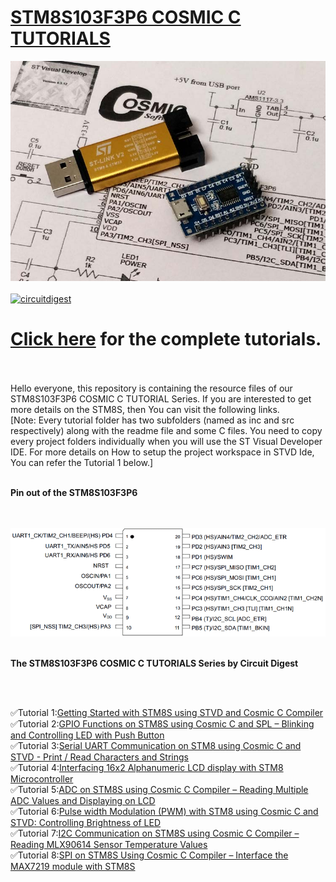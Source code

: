 # [STM8S103F3P6 COSMIC C TUTORIALS](https://circuitdigest.com/tags/stm8)

<img src="https://github.com/Circuit-Digest/STM8S103F3P6_Cosmic_C_Tutorial/blob/master/IMAGES/T1_Getting%20Started%20with%20STM8S.jpg" width="" alt="alt_text" title="image_tooltip">
<br>

<br>
<a href="https://circuitdigest.com/tags/stm8"><img src="https://img.shields.io/static/v1?label=&labelColor=505050&message=STM8S103F3P6 COSMIC C TUTORIALS CIRCUIT DIGEST&color=%230076D6&style=social&logo=google-chrome&logoColor=%230076D6" alt="circuitdigest"/></a>
<br>

[<h1>Click here](https://circuitdigest.com/tags/stm8) for the complete tutorials.</h1>

<br>
<br>
Hello everyone, this repository is containing the resource files of our STM8S103F3P6 COSMIC C TUTORIAL Series. If you are interested to get more details on the STM8S, then You can visit the following links.
<br>
[Note: Every tutorial folder has two subfolders (named as inc and src respectively) along with the readme file and some C files. You need to copy every project folders individually when you will use the ST Visual Developer IDE. For more details on How to setup the project workspace in STVD Ide, You can refer the Tutorial 1 below.]
<br>
<br>

**Pin out of the STM8S103F3P6**

<br>
<br>
<img src="https://github.com/Circuit-Digest/STM8S103F3P6_Cosmic_C_Tutorial/blob/master/IMAGES/PinOut_STM8S.png" width="" alt="alt_text" title="Pinout_stm8s">

<br>
<br>

**The STM8S103F3P6 COSMIC C TUTORIALS Series by Circuit Digest**

<br>
<br>

   ✅Tutorial 1:[Getting Started with STM8S using STVD and Cosmic C Compiler](https://github.com/Circuit-Digest/STM8S103F3P6_Cosmic_C_Tutorial/tree/master/T1_Getting%20Started_with_the_STM8S)
   <br>
   ✅Tutorial 2:[GPIO Functions on STM8S using Cosmic C and SPL – Blinking and Controlling LED with Push Button](https://github.com/Circuit-Digest/STM8S103F3P6_Cosmic_C_Tutorial/tree/master/T2_Blinking_and_Controlling_LED_with_Push_Button_using_STM8S_Cosmic_C)
   <br>
   ✅Tutorial 3:[Serial UART Communication on STM8 using Cosmic C and STVD - Print / Read Characters and Strings](https://github.com/Circuit-Digest/STM8S103F3P6_Cosmic_C_Tutorial/tree/master/T3_Serial_UART_Communication_on_STM8_using_Cosmic_C_and_STVD)
   <br>
   ✅Tutorial 4:[Interfacing 16x2 Alphanumeric LCD display with STM8 Microcontroller](https://github.com/Circuit-Digest/STM8S103F3P6_Cosmic_C_Tutorial/tree/master/T4_Interfacing_16x2_Alphanumeric_LCD_display_with_STM8_Microcontroller)
   <br>
   ✅Tutorial 5:[ADC on STM8S using Cosmic C Compiler – Reading Multiple ADC Values and Displaying on LCD](https://github.com/Circuit-Digest/STM8S103F3P6_Cosmic_C_Tutorial/tree/master/T5_ADC_on_STM8S_using_Cosmic_C_Compiler)
   <br>
   ✅Tutorial 6:[Pulse width Modulation (PWM) with STM8 using Cosmic C and STVD: Controlling Brightness of LED](https://github.com/Circuit-Digest/STM8S103F3P6_Cosmic_C_Tutorial/tree/master/T6_Pulse_width_Modulation_with_STM8_using_Cosmic_C_and_STVD)
   <br>
    ✅Tutorial 7:[I2C Communication on STM8S using Cosmic C Compiler – Reading MLX90614 Sensor Temperature Values](https://github.com/Circuit-Digest/STM8S103F3P6_Cosmic_C_Tutorial/tree/master/T7_I2C_Communication_on_STM8S_using_Cosmic_C_Compiler)
   <br>
    ✅Tutorial 8:[SPI on STM8S Using Cosmic C Compiler – Interface the MAX7219 module with STM8S](https://github.com/Circuit-Digest/STM8S103F3P6_Cosmic_C_Tutorial/tree/master/T8_SPI_Communication_on_STM8S_using_Cosmic_C_Compiler)
   <br>  


   

